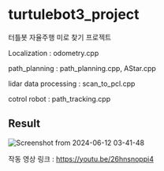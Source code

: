 # turtulebot3_project
터틀봇 자율주행 미로 찾기 프로젝트

Localization : odometry.cpp

path_planning : path_planning.cpp, AStar.cpp

lidar data processing : scan_to_pcl.cpp

cotrol robot : path_tracking.cpp

Result
------
![Screenshot from 2024-06-12 03-41-48](https://github.com/user-attachments/assets/59755f24-ea22-4e7c-a408-05c139c2816a)

작동 영상 링크 : https://youtu.be/26hnsnoppi4

